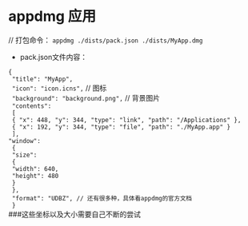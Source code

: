 

# appdmg 应用



// 打包命令：
`appdmg ./dists/pack.json ./dists/MyApp.dmg`



- pack.json文件内容：

`{`<br/>`
    "title": "MyApp",`</br>`
    "icon": "icon.icns",` // 图标</br>`
    "background": "background.png",` // 背景图片</br>`
    "contents":` </br>`
    [`</br>`
        { "x": 448, "y": 344, "type": "link", "path": "/Applications" },`</br>`
        { "x": 192, "y": 344, "type": "file", "path": "./MyApp.app" }`</br>`
    ],`</br>`
    "window": `</br>`
    {`</br>`
        "size":`</br>`
        {`</br>`
           "width": 640,`</br>`
           "height": 480`</br>`
        }`</br>`
    },`</br>`
    "format": "UDBZ", // 还有很多种，具体看appdmg的官方文档`</br>`
 }`</br>
###这些坐标以及大小需要自己不断的尝试

